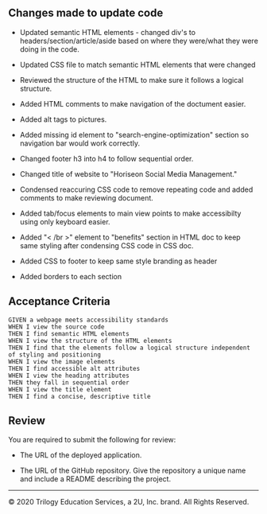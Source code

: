 ## Changes made to update code

* Updated semantic HTML elements - changed div's to headers/section/article/aside based on where they were/what they were doing in the code.

* Updated CSS file to match semantic HTML elements that were changed

* Reviewed the structure of the HTML to make sure it follows a logical structure. 

* Added HTML comments to make navigation of the doctument easier.

* Added alt tags to pictures.

* Added missing id element to "search-engine-optimization" section so navigation bar would work correctly.

* Changed footer h3 into h4 to follow sequential order.

* Changed title of website to "Horiseon Social Media Management."

* Condensed reaccuring CSS code to remove repeating code and added comments to make reviewing document.

* Added tab/focus elements to main view points to make accessibilty using only keyboard easier. 

* Added "< /br >" element to "benefits" section in HTML doc to keep same styling after condensing CSS code in CSS doc.

* Added CSS to footer to keep same style branding as header

* Added borders to each section

## Acceptance Criteria

```
GIVEN a webpage meets accessibility standards
WHEN I view the source code
THEN I find semantic HTML elements
WHEN I view the structure of the HTML elements
THEN I find that the elements follow a logical structure independent of styling and positioning
WHEN I view the image elements
THEN I find accessible alt attributes
WHEN I view the heading attributes
THEN they fall in sequential order
WHEN I view the title element
THEN I find a concise, descriptive title
```

## Review

You are required to submit the following for review:

* The URL of the deployed application.

* The URL of the GitHub repository. Give the repository a unique name and include a README describing the project.

- - -
© 2020 Trilogy Education Services, a 2U, Inc. brand. All Rights Reserved.

